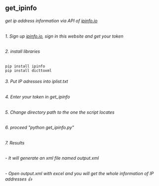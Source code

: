## get_ipinfo
###### get ip address information via API of [ipinfo.io](https://ipinfo.io)

###### 1. Sign up [ipinfo.io](https://ipinfo.io/account), sign in this website and get your token
###### 2. install libraries
```
pip install ipinfo
pip install dicttoxml
```
###### 3. Put IP adresses into iplist.txt
###### 4. Enter your token in get_ipinfo
###### 
###### 5. Change directory path to the one the script locates
###### 6. proceed "python get_ipinfo.py"
###### 7. Results
######     - It will generate an xml file named output.xml
######     - Open output.xml with excel and you will get the whole information of IP addresses :+1:

